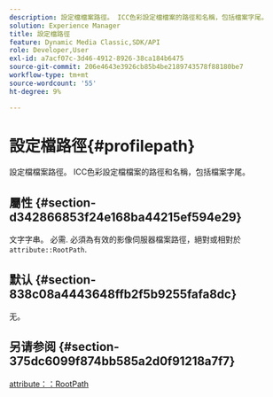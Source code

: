 ```yaml
---
description: 設定檔檔案路徑。 ICC色彩設定檔檔案的路徑和名稱，包括檔案字尾。
solution: Experience Manager
title: 設定檔路徑
feature: Dynamic Media Classic,SDK/API
role: Developer,User
exl-id: a7acf07c-3d46-4912-8926-38ca184b6475
source-git-commit: 206e4643e3926cb85b4be2189743578f88180be7
workflow-type: tm+mt
source-wordcount: '55'
ht-degree: 9%

---
```


# 設定檔路徑{#profilepath}

設定檔檔案路徑。 ICC色彩設定檔檔案的路徑和名稱，包括檔案字尾。

## 屬性 {#section-d342866853f24e168ba44215ef594e29}

文字字串。 必需. 必須為有效的影像伺服器檔案路徑，絕對或相對於 `attribute::RootPath`.

## 默认 {#section-838c08a4443648ffb2f5b9255fafa8dc}

无。

## 另请参阅 {#section-375dc6099f874bb585a2d0f91218a7f7}

[attribute：：RootPath](../../../../../is-api/image-catalog/image-serving-api-ref/c-image-catalog-reference/c-attributes-reference/r-rootpath.md#reference-17d57e5967be403b8408fa7214017494)
